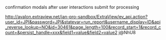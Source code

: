 confirmation modals after user interactions
submit for processing 
    

http://avalon.extraview.net/jan-pro-sandbox/ExtraView/ev_api.action?user_id=JPI&password=JPI&statevar=run_report&username_display=ID&api_reverse_lookup=NO&id=30461&page_length=100&record_start=1&record_count=&persist_handle=xxx&field1=value&field2=value2
j@NhU8